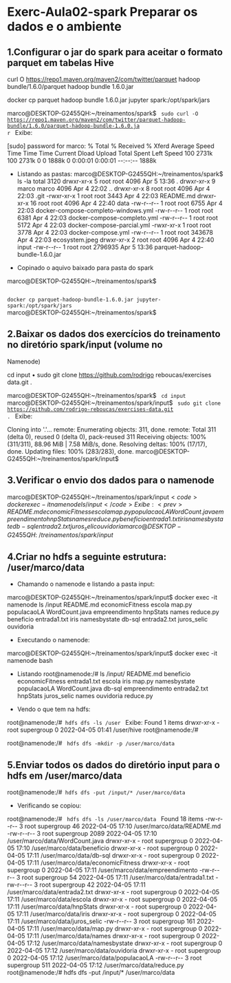 # Exerc-Aula02-spark Preparar os dados e o ambiente

## 1.Configurar o jar do spark para aceitar o formato parquet em tabelas Hive

curl O https://repo1.maven.org/maven2/com/twitter/parquet hadoop
bundle/1.6.0/parquet hadoop bundle 1.6.0.jar

docker cp parquet hadoop bundle 1.6.0.jar jupyter spark:/opt/spark/jars


marco@DESKTOP-G2455QH:~/treinamentos/spark$ <code> sudo curl -O https://repo1.maven.org/maven2/com/twitter/parquet-hadoop-bundle/1.6.0/parquet-hadoop-bundle-1.6.0.ja
r </code>
Exibe:

<prev>

[sudo] password for marco:
  % Total    % Received % Xferd  Average Speed   Time    Time     Time  Current
                                 Dload  Upload   Total   Spent    Left  Speed
100 2731k  100 2731k    0     0  1888k      0  0:00:01  0:00:01 --:--:-- 1888k

<prev>

* Listando as pastas:
marco@DESKTOP-G2455QH:~/treinamentos/spark$ ls -la
total 3120
drwxr-xr-x  5 root  root     4096 Apr  5 13:36 .
drwxr-xr-x  9 marco marco    4096 Apr  4 22:02 ..
drwxr-xr-x  8 root  root     4096 Apr  4 22:03 .git
-rwxr-xr-x  1 root  root     3443 Apr  4 22:03 README.md
drwxr-xr-x 16 root  root     4096 Apr  4 22:40 data
-rw-r--r--  1 root  root     6755 Apr  4 22:03 docker-compose-completo-windows.yml
-rw-r--r--  1 root  root     6381 Apr  4 22:03 docker-compose-completo.yml
-rw-r--r--  1 root  root     5172 Apr  4 22:03 docker-compose-parcial.yml
-rwxr-xr-x  1 root  root     3778 Apr  4 22:03 docker-compose.yml
-rw-r--r--  1 root  root   343678 Apr  4 22:03 ecosystem.jpeg
drwxr-xr-x  2 root  root     4096 Apr  4 22:40 input
-rw-r--r--  1 root  root  2796935 Apr  5 13:36 parquet-hadoop-bundle-1.6.0.jar

* Copinado o aquivo baixado para pasta do spark 

marco@DESKTOP-G2455QH:~/treinamentos/spark$ 

<code> 
docker cp parquet-hadoop-bundle-1.6.0.jar jupyter-spark:/opt/spark/jars 
</code>
marco@DESKTOP-G2455QH:~/treinamentos/spark$


## 2.Baixar os dados dos exercícios do treinamento no diretório spark/input (volume no
Namenode)

cd input
•
sudo git clone https://github.com/rodrigo reboucas/exercises data.git .

marco@DESKTOP-G2455QH:~/treinamentos/spark$ <code> cd input </code>
marco@DESKTOP-G2455QH:~/treinamentos/spark/input$ <code> sudo git clone https://github.com/rodrigo-reboucas/exercises-data.git .
</code> 
Exibe:

<prev>
Cloning into '.'...
remote: Enumerating objects: 311, done.
remote: Total 311 (delta 0), reused 0 (delta 0), pack-reused 311
Receiving objects: 100% (311/311), 88.96 MiB | 7.58 MiB/s, done.
Resolving deltas: 100% (17/17), done.
Updating files: 100% (283/283), done.
marco@DESKTOP-G2455QH:~/treinamentos/spark/input$
</prev>

## 3.Verificar o envio dos dados para o namenode

marco@DESKTOP-G2455QH:~/treinamentos/spark/input$<code> docker exec -it namenode ls /input </code>
Exibe:
<prev>
README.md       economicFitness  escola       map.py        populacaoLA
WordCount.java  empreendimento   hnpStats     names         reduce.py
beneficio       entrada1.txt     iris         namesbystate
db-sql          entrada2.txt     juros_selic  ouvidoria
marco@DESKTOP-G2455QH:~/treinamentos/spark/input$
</prev>

## 4.Criar no hdfs a seguinte estrutura: /user/marco/data

* Chamando o namenode e listando a pasta input:

marco@DESKTOP-G2455QH:~/treinamentos/spark/input$ docker exec -it namenode ls /input
README.md       economicFitness  escola       map.py        populacaoLA
WordCount.java  empreendimento   hnpStats     names         reduce.py
beneficio       entrada1.txt     iris         namesbystate
db-sql          entrada2.txt     juros_selic  ouvidoria


* Executando o namenode:

marco@DESKTOP-G2455QH:~/treinamentos/spark/input$ docker exec -it namenode bash

* Listando
root@namenode:/# ls /input/
README.md       beneficio  economicFitness  entrada1.txt  escola    iris         map.py  namesbystate  populacaoLA
WordCount.java  db-sql     empreendimento   entrada2.txt  hnpStats  juros_selic  names   ouvidoria     reduce.py

* Vendo o que tem na hdfs:

root@namenode:/#<code>  hdfs dfs -ls /user </code>
Exibe:
<prev>
Found 1 items
drwxr-xr-x   - root supergroup          0 2022-04-05 01:41 /user/hive
root@namenode:/#
</prev>

root@namenode:/# <code> hdfs dfs -mkdir -p /user/marco/data </code>

## 5.Enviar todos os dados do diretório input para o hdfs em /user/marco/data

root@namenode:/#<code> hdfs dfs -put  /input/* /user/marco/data </code>


* Verificando se copiou:

root@namenode:/# <code> hdfs dfs -ls /user/marco/data </code>
<prev>
Found 18 items
-rw-r--r--   3 root supergroup         46 2022-04-05 17:10 /user/marco/data/README.md
-rw-r--r--   3 root supergroup       2089 2022-04-05 17:10 /user/marco/data/WordCount.java
drwxr-xr-x   - root supergroup          0 2022-04-05 17:10 /user/marco/data/beneficio
drwxr-xr-x   - root supergroup          0 2022-04-05 17:11 /user/marco/data/db-sql
drwxr-xr-x   - root supergroup          0 2022-04-05 17:11 /user/marco/data/economicFitness
drwxr-xr-x   - root supergroup          0 2022-04-05 17:11 /user/marco/data/empreendimento
-rw-r--r--   3 root supergroup         54 2022-04-05 17:11 /user/marco/data/entrada1.txt
-rw-r--r--   3 root supergroup         42 2022-04-05 17:11 /user/marco/data/entrada2.txt
drwxr-xr-x   - root supergroup          0 2022-04-05 17:11 /user/marco/data/escola
drwxr-xr-x   - root supergroup          0 2022-04-05 17:11 /user/marco/data/hnpStats
drwxr-xr-x   - root supergroup          0 2022-04-05 17:11 /user/marco/data/iris
drwxr-xr-x   - root supergroup          0 2022-04-05 17:11 /user/marco/data/juros_selic
-rw-r--r--   3 root supergroup        161 2022-04-05 17:11 /user/marco/data/map.py
drwxr-xr-x   - root supergroup          0 2022-04-05 17:11 /user/marco/data/names
drwxr-xr-x   - root supergroup          0 2022-04-05 17:12 /user/marco/data/namesbystate
drwxr-xr-x   - root supergroup          0 2022-04-05 17:12 /user/marco/data/ouvidoria
drwxr-xr-x   - root supergroup          0 2022-04-05 17:12 /user/marco/data/populacaoLA
-rw-r--r--   3 root supergroup        511 2022-04-05 17:12 /user/marco/data/reduce.py
root@namenode:/# hdfs dfs -put  /input/* /user/marco/data
</prev>